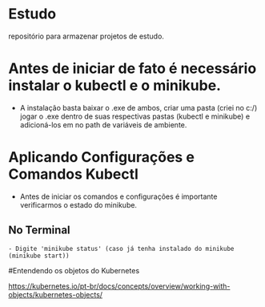 # Estudo
repositório para armazenar projetos de estudo.

# Antes de iniciar de fato é necessário instalar o kubectl e o minikube.
   - A instalação basta baixar o .exe de ambos, criar uma pasta (criei no c:/) jogar o .exe dentro de suas respectivas pastas (kubectl e minikube) e adicioná-los em no path de variáveis de ambiente.

# Aplicando Configurações e Comandos Kubectl
 - Antes de iniciar os comandos e configurações é importante verificarmos o estado do minikube.

 ## No Terminal
    - Digite 'minikube status' (caso já tenha instalado do minikube (minikube start))

    

#Entendendo os objetos do Kubernetes

https://kubernetes.io/pt-br/docs/concepts/overview/working-with-objects/kubernetes-objects/